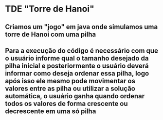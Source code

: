 # TDE "Torre de Hanoi"
## Criamos um "jogo" em java onde simulamos uma torre de Hanoi com uma pilha 
## Para a execução do código é necessário com que o usuário informe qual o tamanho desejado da pilha inicial e posteriormente o usuário deverá informar como deseja ordenar essa pilha, logo após isso ele mesmo pode movimentar os valores entre as pilha ou utilizar a solução automática, o usuário ganha quando ordenar todos os valores de forma crescente ou decrescente em uma só pilha
